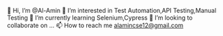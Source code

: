 👋 Hi, I’m @Al-Amin
👀 I’m interested in Test Automation,API Testing,Manual Testing
🌱 I’m currently learning Selenium,Cypress
💞️ I’m looking to collaborate on ...
📫 How to reach me alamincse12@gmail.com

